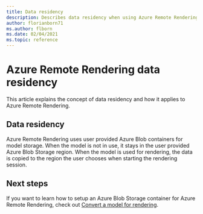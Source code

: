 ```yaml
---
title: Data residency
description: Describes data residency when using Azure Remote Rendering.
author: florianborn71
ms.author: flborn
ms.date: 02/04/2021
ms.topic: reference
---
```


# Azure Remote Rendering data residency 
This article explains the concept of data residency and how it applies to Azure Remote Rendering. 

## Data residency 
Azure Remote Rendering uses user provided Azure Blob containers for model storage. When the model is not in use, it stays in the user provided Azure Blob Storage region. When the model is used for rendering, the data is copied to the region the user chooses when starting the rendering session.

## Next steps
If you want to learn how to setup an Azure Blob Storage container for Azure Remote Rendering, check out [Convert a model for rendering](../quickstarts/convert-model.md).
